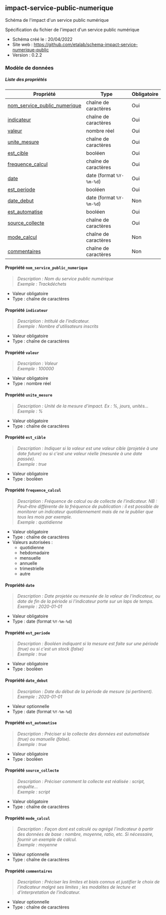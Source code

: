 <MenuSchema />

## impact-service-public-numerique

Schéma de l'impact d'un service public numérique

Spécification du fichier de l'impact d'un service public numérique

- Schéma créé le : 20/04/2022
- Site web : https://github.com/etalab/schema-impact-service-numerique-public
- Version : 0.2.2

### Modèle de données


##### Liste des propriétés

| Propriété | Type | Obligatoire |
| -- | -- | -- |
| [nom_service_public_numerique](#propriete-nom-service-public-numerique) | chaîne de caractères  | Oui |
| [indicateur](#propriete-indicateur) | chaîne de caractères  | Oui |
| [valeur](#propriete-valeur) | nombre réel  | Oui |
| [unite_mesure](#propriete-unite-mesure) | chaîne de caractères  | Oui |
| [est_cible](#propriete-est-cible) | booléen  | Oui |
| [frequence_calcul](#propriete-frequence-calcul) | chaîne de caractères  | Oui |
| [date](#propriete-date) | date (format `%Y-%m-%d`) | Oui |
| [est_periode](#propriete-est-periode) | booléen  | Oui |
| [date_debut](#propriete-date-debut) | date (format `%Y-%m-%d`) | Non |
| [est_automatise](#propriete-est-automatise) | booléen  | Oui |
| [source_collecte](#propriete-source-collecte) | chaîne de caractères  | Oui |
| [mode_calcul](#propriete-mode-calcul) | chaîne de caractères  | Non |
| [commentaires](#propriete-commentaires) | chaîne de caractères  | Non |

#### Propriété `nom_service_public_numerique`

> *Description : Nom du service public numérique*<br/>*Exemple : Trackdéchets*
- Valeur obligatoire
- Type : chaîne de caractères

#### Propriété `indicateur`

> *Description : Intitulé de l’indicateur.*<br/>*Exemple : Nombre d'utilisateurs inscrits*
- Valeur obligatoire
- Type : chaîne de caractères

#### Propriété `valeur`

> *Description : Valeur*<br/>*Exemple : 100000*
- Valeur obligatoire
- Type : nombre réel

#### Propriété `unite_mesure`

> *Description : Unité de la mesure d'impact. Ex : %, jours, unités...*<br/>*Exemple : %*
- Valeur obligatoire
- Type : chaîne de caractères

#### Propriété `est_cible`

> *Description : Indiquer si la valeur est une valeur cible (projetée à une date future) ou si c'est une valeur réelle (mesurée à une date passée).*<br/>*Exemple : true*
- Valeur obligatoire
- Type : booléen

#### Propriété `frequence_calcul`

> *Description : Fréquence de calcul ou de collecte de l’indicateur. NB : Peut-être différente de la fréquence de publication : il est possible de monitorer un indicateur quotidiennement mais de ne le publier que tous les mois par exemple.*<br/>*Exemple : quotidienne*
- Valeur obligatoire
- Type : chaîne de caractères
- Valeurs autorisées : 
    - quotidienne
    - hebdomadaire
    - mensuelle
    - annuelle
    - trimestrielle
    - autre

#### Propriété `date`

> *Description : Date projetée ou mesurée de la valeur de l'indicateur, ou date de fin de la période si l'indicateur porte sur un laps de temps.*<br/>*Exemple : 2020-01-01*
- Valeur obligatoire
- Type : date (format `%Y-%m-%d`)

#### Propriété `est_periode`

> *Description : Booléen indiquant si la mesure est faite sur une période (true) ou si c'est un stock (false)*<br/>*Exemple : true*
- Valeur obligatoire
- Type : booléen

#### Propriété `date_debut`

> *Description : Date du début de la période de mesure (si pertinent).*<br/>*Exemple : 2020-01-01*
- Valeur optionnelle
- Type : date (format `%Y-%m-%d`)

#### Propriété `est_automatise`

> *Description : Préciser si la collecte des données est automatisée (true) ou manuelle (false).*<br/>*Exemple : true*
- Valeur obligatoire
- Type : booléen

#### Propriété `source_collecte`

> *Description : Préciser comment la collecte est réalisée : script, enquête...*<br/>*Exemple : script*
- Valeur obligatoire
- Type : chaîne de caractères

#### Propriété `mode_calcul`

> *Description : Façon dont est calculé ou agrégé l’indicateur à partir des données de base : nombre, moyenne, ratio, etc. Si nécessaire, fournir un exemple de calcul.*<br/>*Exemple : moyenne*
- Valeur optionnelle
- Type : chaîne de caractères

#### Propriété `commentaires`

> *Description : Préciser les limites et biais connus et justifier le choix de l’indicateur malgré ses limites ; les modalites de lecture et d'interpretation de l'indicateur.*
- Valeur optionnelle
- Type : chaîne de caractères
